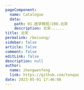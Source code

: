 ```yaml
---
pageComponent: 
  name: Catalogue
  data: 
    path: 01.医学微视/200.北宋
    description: 北宋......
title: 北宋
permalink: /beisong/
sidebar: false
article: false
comment: false
editLink: false
description: null
author: 
  name: zhengwenfeng
  link: https://github.com/tenqaz
date: 2023-05-01 17:46:08
---
```

